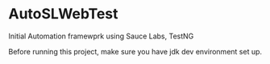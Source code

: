 # AutoSLWebTest
Initial Automation framewprk using Sauce Labs, TestNG

Before running this project, make sure you have jdk dev environment set up.
